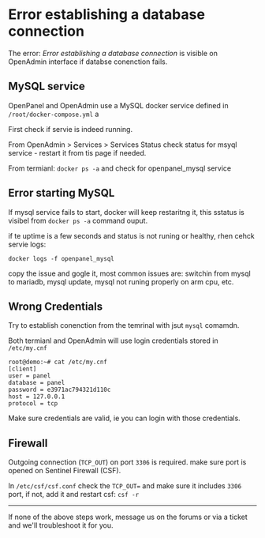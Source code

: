 # Error establishing a database connection

The error: *Error establishing a database connection* is visible on OpenAdmin interface if databse conenction fails.


## MySQL service


OpenPanel and OpenAdmin use a MySQL docker service defined in `/root/docker-compose.yml` a

First check if servie is indeed running. 

From OpenAdmin > Services > Services Status check status for msyql service - restart it from tis page if needed.

From termianl: `docker ps -a` and check for openpanel_mysql service

## Error starting MySQL

If mysql service fails to start, docker will keep restaritng it, this sstatus is visibel from `docker ps -a`  command ouput.

if te uptime is a few seconds and status is not runing or healthy, rhen cehck servie logs:

```
docker logs -f openpanel_mysql
```

copy the issue and gogle it, most common issues are: switchin from mysql to mariadb, mysql update, mysql not runing properly on arm cpu, etc.


## Wrong Credentials

Try to establish conenction from the temrinal with jsut `mysql` comamdn.

Both termianl and OpenAdmin will use login credentials stored in `/etc/my.cnf`

```
root@demo:~# cat /etc/my.cnf 
[client]
user = panel
database = panel
password = e3971ac794321d110c
host = 127.0.0.1
protocol = tcp
```

Make sure credentials are valid, ie you can login with those credentials.

## Firewall

Outgoing connection (`TCP_OUT`) on port `3306` is required. make sure port is opened on Sentinel Firewall (CSF).

In `/etc/csf/csf.conf` check the `TCP_OUT=` and make sure it includes `3306` port, if not, add it and restart csf: `csf -r`

----

If none of the above steps work, message us on the forums or via a ticket and we'll troubleshoot it for you.
